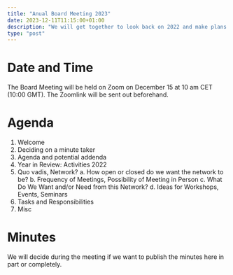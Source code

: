 ```yaml
---
title: "Anual Board Meeting 2023"
date: 2023-12-11T11:15:00+01:00
description: "We will get together to look back on 2022 and make plans for 2023."
type: "post"
---
```


# Date and Time

The Board Meeting will be held on Zoom on December 15 at 10 am CET (10:00 GMT).
The Zoomlink will be sent out beforehand.

# Agenda

1.	Welcome
2.	Deciding on a minute taker
3.	Agenda and potential addenda
4.	Year in Review: Activities 2022
5.	Quo vadis, Network?
a.	How open or closed do we want the network to be?
b.	Frequency of Meetings, Possibility of Meeting in Person
c.	What Do We Want and/or Need from this Network?
d.	Ideas for Workshops, Events, Seminars
6.	Tasks and Responsibilities
7.	Misc



# Minutes

We will decide during the meeting if we want to publish the minutes here in part or completely.
